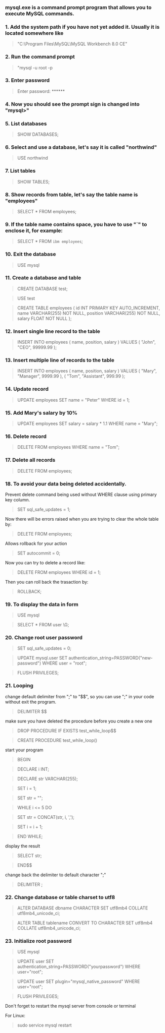 ### mysql.exe is a command prompt program that allows you to execute MySQL commands.

### 1. Add the system path if you have not yet added it. Usually it is located somewhere like 
> "C:\Program Files\MySQL\MySQL Workbench 8.0 CE\"

### 2. Run the command prompt
> "mysql -u root -p

### 3. Enter password
> Enter password: ******

### 4. Now you should see the prompt sign is changed into "mysql>"

### 5. List databases
> SHOW DATABASES;

### 6. Select and use a database, let's say it is called "northwind"
> USE northwind

### 7. List tables
> SHOW TABLES;

### 8. Show records from table, let's say the table name is "employees"
> SELECT * FROM employees;

### 9. If the table name contains space, you have to use "`" to enclose it, for example:
> SELECT * FROM `ibm employees`;

### 10. Exit the database
> USE mysql

### 11. Create a database and table
> CREATE DATABASE test;

> USE test

> CREATE TABLE employees (
>   id INT PRIMARY KEY AUTO_INCREMENT, 
>   name VARCHAR(255) NOT NULL, 
>   position VARCHAR(255) NOT NULL, 
>   salary FLOAT NOT NULL
> );

### 12. Insert single line record to the table
> INSERT INTO employees (
>   name, position, salary
> ) 
> VALUES (
>   "John", "CEO", 99999.99
> );

### 13. Insert multiple line of records to the table

> INSERT INTO employees (
>   name, position, salary
> ) 
> VALUES (
>   "Mary", "Manager", 9999.99
> ), (
>   "Tom", "Assistant", 999.99
> );

### 14. Update record
> UPDATE employees SET name = "Peter" WHERE id = 1;

### 15. Add Mary's salary by 10%
> UPDATE employees SET salary = salary * 1.1 WHERE name = "Mary";

### 16. Delete record
> DELETE FROM employees WHERE name = "Tom";

### 17. Delete all records
> DELETE FROM employees;

### 18. To avoid your data being deleted accidentally.

Prevent delete command being used without WHERE clause using primary key column.
> SET sql_safe_updates = 1;

Now there will be errors raised when you are trying to clear the whole table by:
> DELETE FROM employees;

Allows rollback for your action
> SET autocommit = 0;

Now you can try to delete a record like:
> DELETE FROM employees WHERE id = 1;

Then you can roll back the trasaction by:
> ROLLBACK;

### 19. To display the data in form
> USE mysql

> SELECT * FROM user \G;

### 20. Change root user password
> SET sql_safe_updates = 0;

> UPDATE mysql.user SET authentication_string=PASSWORD("new-password") WHERE user = "root";

> FLUSH PRIVILEGES;

### 21. Looping

change default delimiter from ";" to "$$", so you can use ";" in your code without exit the program.
> DELIMITER $$

make sure you have deleted the procedure before you create a new one
> DROP PROCEDURE IF EXISTS test_while_loop$$

> CREATE PROCEDURE test_while_loop()

start your program
> BEGIN

> DECLARE i INT;

> DECLARE str VARCHAR(255);

> SET i = 1;

> SET str = "";

> WHILE i <= 5 DO

> SET str = CONCAT(str, i, ',');

> SET i = i + 1;

> END WHILE;

display the result
> SELECT str;

> END$$

change back the delimiter to default character ";"
> DELIMITER ;

### 22. Change database or table charset to utf8
> ALTER DATABASE dbname CHARACTER SET utf8mb4 COLLATE utf8mb4_unicode_ci;

> ALTER TABLE tablename CONVERT TO CHARACTER SET utf8mb4 COLLATE utf8mb4_unicode_ci;

### 23. Initialize root password
> USE mysql

> UPDATE user SET authentication_string=PASSWORD("yourpassword") WHERE user="root";

> UPDATE user SET plugin="mysql_native_password" WHERE user="root";

> FLUSH PRIVILEGES;

Don't forget to restart the mysql server from console or terminal

For Linux:
> sudo service mysql restart

